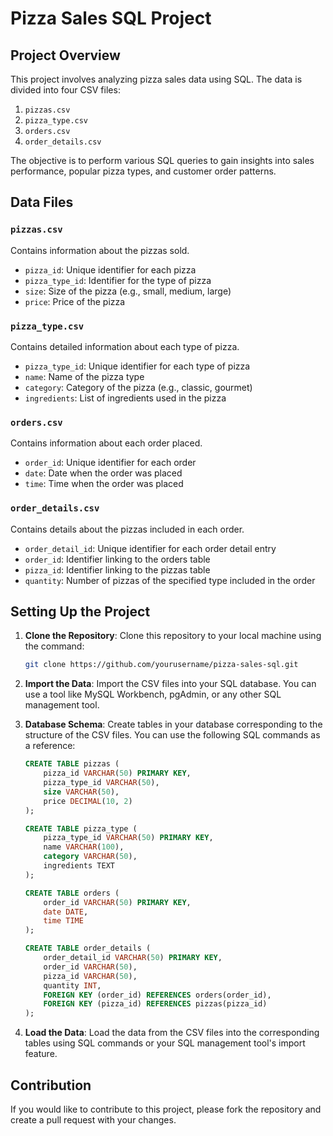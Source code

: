 # Pizza Sales SQL Project

## Project Overview

This project involves analyzing pizza sales data using SQL. The data is divided into four CSV files:

1. `pizzas.csv`
2. `pizza_type.csv`
3. `orders.csv`
4. `order_details.csv`

The objective is to perform various SQL queries to gain insights into sales performance, popular pizza types, and customer order patterns.

## Data Files

### `pizzas.csv`

Contains information about the pizzas sold.

- `pizza_id`: Unique identifier for each pizza
- `pizza_type_id`: Identifier for the type of pizza
- `size`: Size of the pizza (e.g., small, medium, large)
- `price`: Price of the pizza

### `pizza_type.csv`

Contains detailed information about each type of pizza.

- `pizza_type_id`: Unique identifier for each type of pizza
- `name`: Name of the pizza type
- `category`: Category of the pizza (e.g., classic, gourmet)
- `ingredients`: List of ingredients used in the pizza

### `orders.csv`

Contains information about each order placed.

- `order_id`: Unique identifier for each order
- `date`: Date when the order was placed
- `time`: Time when the order was placed

### `order_details.csv`

Contains details about the pizzas included in each order.

- `order_detail_id`: Unique identifier for each order detail entry
- `order_id`: Identifier linking to the orders table
- `pizza_id`: Identifier linking to the pizzas table
- `quantity`: Number of pizzas of the specified type included in the order

## Setting Up the Project

1. **Clone the Repository**: Clone this repository to your local machine using the command:
    ```sh
    git clone https://github.com/yourusername/pizza-sales-sql.git
    ```

2. **Import the Data**: Import the CSV files into your SQL database. You can use a tool like MySQL Workbench, pgAdmin, or any other SQL management tool.

3. **Database Schema**: Create tables in your database corresponding to the structure of the CSV files. You can use the following SQL commands as a reference:

    ```sql
    CREATE TABLE pizzas (
        pizza_id VARCHAR(50) PRIMARY KEY,
        pizza_type_id VARCHAR(50),
        size VARCHAR(50),
        price DECIMAL(10, 2)
    );

    CREATE TABLE pizza_type (
        pizza_type_id VARCHAR(50) PRIMARY KEY,
        name VARCHAR(100),
        category VARCHAR(50),
        ingredients TEXT
    );

    CREATE TABLE orders (
        order_id VARCHAR(50) PRIMARY KEY,
        date DATE,
        time TIME
    );

    CREATE TABLE order_details (
        order_detail_id VARCHAR(50) PRIMARY KEY,
        order_id VARCHAR(50),
        pizza_id VARCHAR(50),
        quantity INT,
        FOREIGN KEY (order_id) REFERENCES orders(order_id),
        FOREIGN KEY (pizza_id) REFERENCES pizzas(pizza_id)
    );
    ```

4. **Load the Data**: Load the data from the CSV files into the corresponding tables using SQL commands or your SQL management tool's import feature.

## Contribution

If you would like to contribute to this project, please fork the repository and create a pull request with your changes.
